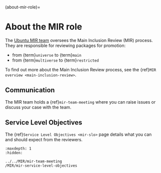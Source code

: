 (about-mir-role)=
# About the MIR role

The [Ubuntu MIR team](https://launchpad.net/~ubuntu-mir) oversees the Main
Inclusion Review (MIR) process. They are responsible for reviewing packages for
promotion:

* from {term}`universe` to {term}`main`
* from {term}`multiverse` to {term}`restricted`

To find out more about the Main Inclusion Review process, see the
{ref}`MIR overview <main-inclusion-review>`.

## Communication

The MIR team holds a {ref}`mir-team-meeting` where you can raise issues or
discuss your case with the team.

## Service Level Objectives

The {ref}`Service Level Objectives <mir-slo>` page details what you can and
should expect from the reviewers.

```{toctree}
:maxdepth: 1
:hidden:

../../MIR/mir-team-meeting
/MIR/mir-service-level-objectives
```

